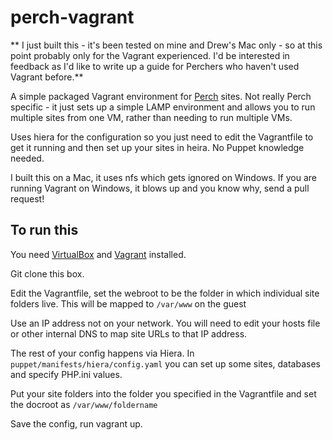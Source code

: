 perch-vagrant
=============

** I just built this - it's been tested on mine and Drew's Mac only - so at this point probably only for the Vagrant experienced. I'd be interested in feedback as I'd like to write up a guide for Perchers who haven't used Vagrant before.**

A simple packaged Vagrant environment for [Perch](http://grabaperch.com) sites. Not really Perch specific - it just sets up a simple LAMP environment and allows you to run multiple sites from one VM, rather than needing to run multiple VMs.

Uses hiera for the configuration so you just need to edit the Vagrantfile to get it running and then set up your sites in heira. No Puppet knowledge needed.

I built this on a Mac, it uses nfs which gets ignored on Windows. If you are running Vagrant on Windows, it blows up and you know why, send a pull request!

## To run this

You need [VirtualBox](https://www.virtualbox.org/) and [Vagrant](http://www.vagrantup.com/) installed.

Git clone this box.

Edit the Vagrantfile, set the webroot to be the folder in which individual site folders live. This will be mapped to `/var/www` on the guest

Use an IP address not on your network. You will need to edit your hosts file or other internal DNS to map site URLs to that IP address.

The rest of your config happens via Hiera. In `puppet/manifests/hiera/config.yaml` you can set up some sites, databases and specify PHP.ini values.

Put your site folders into the folder you specified in the Vagrantfile and set the docroot as `/var/www/foldername`

Save the config, run vagrant up.